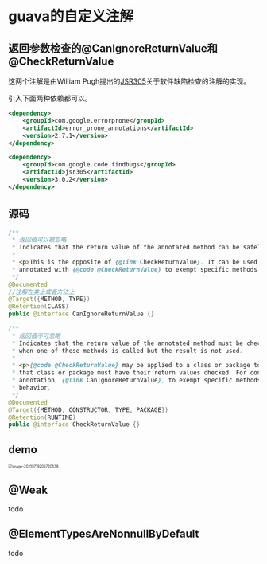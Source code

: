 # guava的自定义注解

## 返回参数检查的@CanIgnoreReturnValue和@CheckReturnValue

这两个注解是由William Pugh提出的[JSR305](https://jcp.org/en/jsr/detail?id=305)关于软件缺陷检查的注解的实现。

引入下面两种依赖都可以。

```xml
<dependency>
    <groupId>com.google.errorprone</groupId>
    <artifactId>error_prone_annotations</artifactId>
    <version>2.7.1</version>
</dependency>
```

```xml
<dependency>
    <groupId>com.google.code.findbugs</groupId>
    <artifactId>jsr305</artifactId>
    <version>3.0.2</version>
</dependency>
```

## 源码

```java
/**
 * 返回值可以被忽略
 * Indicates that the return value of the annotated method can be safely ignored.
 *
 * <p>This is the opposite of {@link CheckReturnValue}. It can be used inside classes or packages
 * annotated with {@code @CheckReturnValue} to exempt specific methods from the default.
 */
@Documented
//注解在类上或者方法上
@Target({METHOD, TYPE})
@Retention(CLASS)
public @interface CanIgnoreReturnValue {}
```

```java
/**
 * 返回值不可忽略
 * Indicates that the return value of the annotated method must be checked. An error is triggered
 * when one of these methods is called but the result is not used.
 *
 * <p>{@code @CheckReturnValue} may be applied to a class or package to indicate that all methods in
 * that class or package must have their return values checked. For convenience, we provide an
 * annotation, {@link CanIgnoreReturnValue}, to exempt specific methods or classes from this
 * behavior.
 */
@Documented
@Target({METHOD, CONSTRUCTOR, TYPE, PACKAGE})
@Retention(RUNTIME)
public @interface CheckReturnValue {}
```

## demo

<img src="https://wangigor-typora-images.oss-cn-chengdu.aliyuncs.com/image-20210719205720638.png" alt="image-20210719205720638" style="zoom:50%;" />



## @Weak

todo

## @ElementTypesAreNonnullByDefault

todo